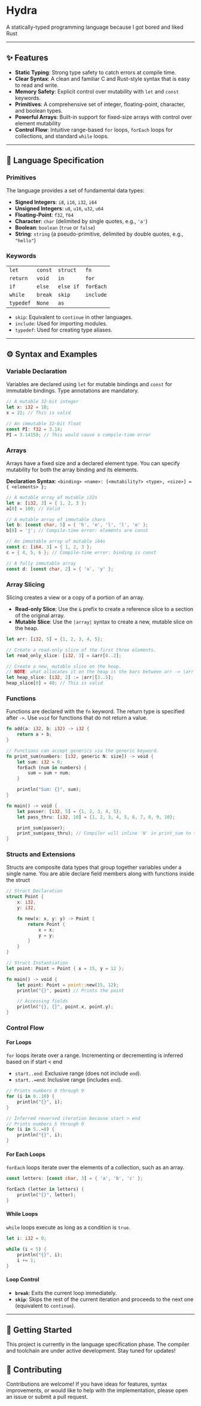 # Hydra

A statically-typed programming language because I got bored and liked Rust

***

## ✨ Features

* **Static Typing**: Strong type safety to catch errors at compile time.
* **Clear Syntax**: A clean and familiar C and Rust-style syntax that is easy to read and write.
* **Memory Safety**: Explicit control over mutability with `let` and `const` keywords.
* **Primitives**: A comprehensive set of integer, floating-point, character, and boolean types.
* **Powerful Arrays**: Built-in support for fixed-size arrays with control over element mutability
* **Control Flow**: Intuitive range-based `for` loops, `forEach` loops for collections, and standard `while` loops.

***

## 📜 Language Specification

### Primitives

The language provides a set of fundamental data types:

* **Signed Integers**: `i8`, `i16`, `i32`, `i64`
* **Unsigned Integers**: `u8`, `u16`, `u32`, `u64`
* **Floating-Point**: `f32`, `f64`
* **Character**: `char` (delimited by single quotes, e.g., `'a'`)
* **Boolean**: `boolean` (`true` or `false`)
* **String**: `string` (a pseudo-primitive, delimited by double quotes, e.g., `"hello"`)

### Keywords

|           |           |           |           |
| :-------- | :-------- | :-------- | :-------- |
| `let`     | `const`   | `struct`  | `fn`      |
| `return`  | `void`    | `in`      | `for`     |
| `if`      | `else`    | `else if` | `forEach` |
| `while`   | `break`   | `skip`    | `include` |
| `typedef` | `None`    | `as`      |           |

* `skip`: Equivalent to `continue` in other languages.
* `include`: Used for importing modules.
* `typedef`: Used for creating type aliases.

***

## ⚙️ Syntax and Examples

### Variable Declaration

Variables are declared using `let` for mutable bindings and `const` for immutable bindings. Type annotations are mandatory.

```rust
// A mutable 32-bit integer
let x: i32 = 10;
x = 22; // This is valid

// An immutable 32-bit float
const PI: f32 = 3.14;
PI = 3.14159; // This would cause a compile-time error
```

### Arrays

Arrays have a fixed size and a declared element type. You can specify mutability for both the array binding and its elements.

**Declaration Syntax**: `<binding> <name>: [<mutability?> <type>, <size>] = { <elements> };`

```rust
// A mutable array of mutable i32s
let a: [i32, 3] = { 1, 2, 3 };
a[0] = 100; // Valid

// A mutable array of immutable chars
let b: [const char, 5] = { 'h', 'e', 'l', 'l', 'o' };
b[0] = 'j'; // Compile-time error: elements are const

// An immutable array of mutable i64s
const c: [i64, 3] = { 1, 2, 3 };
c = { 4, 5, 6 }; // Compile-time error: binding is const

// A fully immutable array
const d: [const char, 2] = { 'x', 'y' };
```

### Array Slicing

Slicing creates a view or a copy of a portion of an array.

* **Read-only Slice**: Use the `&` prefix to create a reference slice to a section of the original array.
* **Mutable Slice**: Use the `|array|` syntax to create a new, mutable slice on the heap.

```rust
let arr: [i32, 5] = {1, 2, 3, 4, 5};

// Create a read-only slice of the first three elements.
let read_only_slice: [i32, 3] = &arr[0..2];

// Create a new, mutable slice on the heap.
// NOTE: what allocates it on the heap is the bars between arr -> |arr|
let heap_slice: [i32, 2] := |arr|[3..5];
heap_slice[0] = 40; // This is valid
```

### Functions

Functions are declared with the `fn` keyword. The return type is specified after `->`. Use `void` for functions that do not return a value.

```rust
fn add(a: i32, b: i32) -> i32 {
    return a + b;
}

// Functions can accept generics via the generic keyword.
fn print_sum(numbers: [i32, generic N: size]) -> void {
    let sum: i32 = 0;
    forEach (num in numbers) {
        sum = sum + num;
    }

    println("Sum: {}", sum);
}

fn main() -> void {
    let passer: [i32, 5] = {1, 2, 3, 4, 5};
    let pass_thru: [i32, 10] = {1, 2, 3, 4, 5, 6, 7, 8, 9, 10};

    print_sum(passer);
    print_sum(pass_thru); // Compiler will inline 'N' in print_sum to the size of the passer and pass_thru variables
}
```

### Structs and Extensions

Structs are composite data types that group together variables under a single name.
You are able declare field members along with functions inside the struct

```rust
// Struct Declaration
struct Point {
    x: i32,
    y: i32,

    fn new(x: x, y: y) -> Point {
        return Point {
            x = x;
            y = y;
        }
    }
}

// Struct Instantiation
let point: Point = Point { x = 15, y = 12 };

fn main() -> void {
    let point: Point = point::new(15, 12);
    println("{}", point) // Prints the point

    // Accessing fields
    println("{}, {}", point.x, point.y);
}
```

### Control Flow

#### For Loops

`for` loops iterate over a range. Incrementing or decrementing is inferred based on if start < end

* `start..end`: Exclusive range (does not include `end`).
* `start..=end`: Inclusive range (includes `end`).

```rust
// Prints numbers 0 through 9
for (i in 0..10) {
    println("{}", i);
}

// Inferred reversed iteration because start > end
// Prints numbers 5 through 0
for (i in 5..=0) {
    println("{}", i);
}
```

#### For Each Loops

`forEach` loops iterate over the elements of a collection, such as an array.

```rust
const letters: [const char, 3] = { 'a', 'b', 'c' };

forEach (letter in letters) {
    println("{}", letter);
}
```

#### While Loops

`while` loops execute as long as a condition is `true`.

```rust
let i: i32 = 0;

while (i < 5) {
    println("{}", i);
    i += 1;
}
```

#### Loop Control

* **`break`**: Exits the current loop immediately.
* **`skip`**: Skips the rest of the current iteration and proceeds to the next one (equivalent to `continue`).

***

## 🚀 Getting Started

This project is currently in the language specification phase. The compiler and toolchain are under active development. Stay tuned for updates!

## 🤝 Contributing

Contributions are welcome! If you have ideas for features, syntax improvements, or would like to help with the implementation, please open an issue or submit a pull request.

